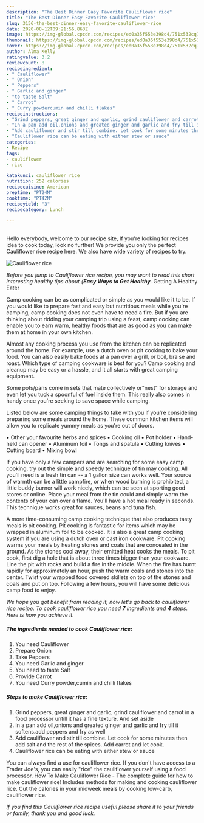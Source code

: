 ```yaml
---
description: "The Best Dinner Easy Favorite Cauliflower rice"
title: "The Best Dinner Easy Favorite Cauliflower rice"
slug: 3156-the-best-dinner-easy-favorite-cauliflower-rice
date: 2020-08-12T09:21:56.863Z
image: https://img-global.cpcdn.com/recipes/ed0a35f553e398d4/751x532cq70/cauliflower-rice-recipe-main-photo.jpg
thumbnail: https://img-global.cpcdn.com/recipes/ed0a35f553e398d4/751x532cq70/cauliflower-rice-recipe-main-photo.jpg
cover: https://img-global.cpcdn.com/recipes/ed0a35f553e398d4/751x532cq70/cauliflower-rice-recipe-main-photo.jpg
author: Alma Kelly
ratingvalue: 3.2
reviewcount: 8
recipeingredient:
- " Cauliflower"
- " Onion"
- " Peppers"
- " Garlic and ginger"
- "to taste Salt"
- " Carrot"
- " Curry powdercumin and chilli flakes"
recipeinstructions:
- "Grind peppers, great ginger and garlic, grind cauliflower and carrot in a food processor untill it has a fine texture. And set aside"
- "In a pan add oil,onions and greated ginger and garlic and fry till it softens.add peppers and fry as well"
- "Add cauliflower and stir till combine. Let cook for some minutes then add salt and the rest of the spices. Add carrot and let cook."
- "Cauliflower rice can be eating with either stew or sauce"
categories:
- Recipe
tags:
- cauliflower
- rice

katakunci: cauliflower rice 
nutrition: 252 calories
recipecuisine: American
preptime: "PT24M"
cooktime: "PT42M"
recipeyield: "3"
recipecategory: Lunch

---
```

<br>
Hello everybody, welcome to our recipe site, If you're looking for recipes idea to cook today, look no further! We provide you only the perfect Cauliflower rice recipe here. We also have wide variety of recipes to try.
<br>


![Cauliflower rice](https://img-global.cpcdn.com/recipes/ed0a35f553e398d4/751x532cq70/cauliflower-rice-recipe-main-photo.jpg)

<i>Before you jump to Cauliflower rice recipe, you may want to read this short interesting healthy tips about {<strong>Easy Ways to Get Healthy</strong>.</i>
Getting A Healthy Eater

    
Camp cooking can be as complicated or simple as you would like it to be. If you would like to prepare fast and easy but nutritious meals while you're camping, camp cooking does not even have to need a fire. But if you are thinking about ridding your camping trip using a feast, camp cooking can enable you to earn warm, healthy foods that are as good as you can make them at home in your own kitchen.

 Almost any cooking process you use from the kitchen can be replicated around the home. For example, use a dutch oven or pit cooking to bake your food. You can also easily bake foods at a pan over a grill, or boil, braise and roast. Which type of camping cookware is best for you? Camp cooking and cleanup may be easy or a hassle, and it all starts with great camping equipment.

Some pots/pans come in sets that mate collectively or"nest" for storage and even let you tuck a spoonful of fuel inside them. This really also comes in handy once you're seeking to save space while camping.

Listed below are some camping things to take with you if you're considering preparing some meals around the home. These common kitchen items will allow you to replicate yummy meals as you're out of doors.


• Other your favourite herbs and spices
• Cooking oil
• Pot holder
• Hand-held can opener
• Aluminum foil
• Tongs and spatula
• Cutting knives
• Cutting board
• Mixing bowl


If you have only a few campers and are searching for some easy camp cooking, try out the simple and speedy technique of tin may cooking. All you'll need is a fresh tin can -- a 1 gallon size can works well. Your source of warmth can be a little campfire, or when wood burning is prohibited, a little buddy burner will work nicely, which can be seen at sporting good stores or online. Place your meal from the tin could and simply warm the contents of your can over a flame. You'll have a hot meal ready in seconds.  This technique works great for sauces, beans and tuna fish.

A more time-consuming camp cooking technique that also produces tasty meals is pit cooking. Pit cooking is fantastic for items which may be wrapped in aluminum foil to be cooked.  It is also a great camp cooking system if you are using a dutch oven or cast iron cookware. Pit cooking warms your meals by heating stones and coals that are concealed in the ground. As the stones cool away, their emitted heat cooks the meals. To pit cook, first dig a hole that is about three times bigger than your cookware. Line the pit with rocks and build a fire in the middle. When the fire has burnt rapidly for approximately an hour, push the warm coals and stones into the center. Twist your wrapped food covered skillets on top of the stones and coals and put on top. Following a few hours, you will have some delicious camp food to enjoy.


<i>We hope you got benefit from reading it, now let's go back to cauliflower rice recipe. To cook cauliflower rice you need <strong>7</strong> ingredients and <strong>4</strong> steps. Here is how you achieve it.
</i>

##### The ingredients needed to cook Cauliflower rice:

1. You need  Cauliflower
1. Prepare  Onion
1. Take  Peppers
1. You need  Garlic and ginger
1. You need to taste Salt
1. Provide  Carrot
1. You need  Curry powder,cumin and chilli flakes


##### Steps to make Cauliflower rice:

1. Grind peppers, great ginger and garlic, grind cauliflower and carrot in a food processor untill it has a fine texture. And set aside
1. In a pan add oil,onions and greated ginger and garlic and fry till it softens.add peppers and fry as well
1. Add cauliflower and stir till combine. Let cook for some minutes then add salt and the rest of the spices. Add carrot and let cook.
1. Cauliflower rice can be eating with either stew or sauce


You can always find a use for cauliflower rice. If you don&#39;t have access to a Trader Joe&#39;s, you can easily &#34;rice&#34; the cauliflower yourself using a food processor. How To Make Cauliflower Rice - The complete guide for how to make cauliflower rice! Includes methods for making and cooking cauliflower rice. Cut the calories in your midweek meals by cooking low-carb, cauliflower rice. 

<i>If you find this Cauliflower rice recipe useful please share it to your friends or family, thank you and good luck.</i>
